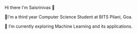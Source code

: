 Hi there I'm Saisrinivas 👋

🔮I'm a third year Computer Science Student at BITS Pilani, Goa.

🌱 I’m currently exploring Machine Learning and its applications. 




